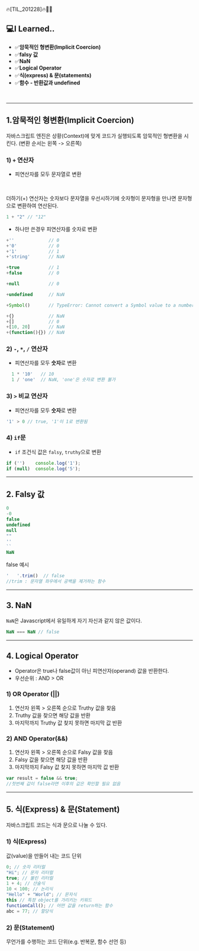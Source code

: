 🔥[TIL_201228]🔥🏃‍♀️

## 💻I Learned..
- ✅**암묵적인 형변환(Implicit Coercion)**
- ✅**falsy 값**
- ✅**NaN**
- ✅**Logical Operator**
- ✅**식(express) & 문(statements)**
- ✅**함수 - 반환값과 undefined**

</br>

---------------

## 1.암묵적인 형변환(Implicit Coercion)
자바스크립트 엔진은 상황(Context)에 맞게 코드가 실행되도록 암묵적인 형변환을 시킨다.
(변환 순서는 왼쪽 -> 오른쪽)

### 1) `+` 연산자 
- 피연산자를 모두 문자열로 변환
</br>

더하기(+) 연산자는 숫자보다 문자열을 우선시하기에 숫자형이 문자형을 만나면 문자형으로 변환하여 연산된다.

```js
1 + "2" // "12"
```
- 하나만 쓴경우 피연산자를 숫자로 변환
```javascript
+''             // 0
+'0'            // 0
+'1'            // 1
+'string'       // NaN

+true           // 1
+false          // 0

+null           // 0

+undefined      // NaN

+Symbol()       // TypeError: Cannot convert a Symbol value to a number

+{}             // NaN
+[]             // 0
+[10, 20]       // NaN
+(function(){}) // NaN
```

### 2) `-`, `*`, `/` 연산자
- 피연산자를 모두 **숫자**로 변환 
```js
  1 * '10'   // 10
  1 / 'one'  // NaN, 'one'은 숫자로 변환 불가
```

### 3) `>` 비교 연산자
- 피연산자를 모두 **숫자**로 변환
```js
'1' > 0 // true, '1'이 1로 변환됨
```

### 4) `if`문
- `if` 조건식 값은 `falsy`, `truthy`으로 변환
```js
if ('')    console.log('1');
if (null)  console.log('5');
```
---------

## 2. Falsy 값
```js
0
-0
false
undefined
null
""
''
``
NaN
```
false 예시
```js
'   '.trim()  // false 
//trim : 문자열 좌우에서 공백을 제거하는 함수
```
---------------
## 3. NaN

`NaN`은 Javascript에서 유일하게 자기 자신과 같지 않은 값이다.
```js
NaN === NaN // false
```
----------------
## 4. Logical Operator
- Operator은 true나 false값이 아닌 피연산자(operand) 값을 반환한다.
- 우선순위 : AND > OR

### 1) OR Operator (||)
1) 연산자 왼쪽 > 오른쪽 순으로 Truthy 값을 찾음
2) Truthy 값을 찾으면 해당 값을 반환
3) 마지막까지 Truthy 값 찾지 못하면 마지막 값 반환
   
### 2) AND Operator(&&)
1) 연산자 왼쪽 > 오른쪽 순으로 Falsy 값을 찾음
2) Falsy 값을 찾으면 해당 값을 반환
3) 마지막까지 Falsy 값 찾지 못하면 마지막 값 반환

```js
var result = false && true;
//첫번째 값이 false라면 이후의 값은 확인할 필요 없음
```
----
## 5. 식(Express) & 문(Statement)
자바스크립트 코드는 식과 문으로 나눌 수 있다.
### 1) 식(Express)
값(value)을 만들어 내는 코드 단위
```js
0; // 숫자 리터럴
"Hi"; // 문자 리터럴
true; // 불린 리터럴
1 + 4; // 산술식
10 < 100; // 논리식
"Hello" + "World"; // 문자식 
this // 특정 object를 가리키는 키워드
functionCall(); // 어떤 값을 return하는 함수
abc = 77; // 할당식 
```
### 2) 문(Statement)
무언가를 수행하는 코드 단위(e.g. 반복문, 함수 선언 등)
